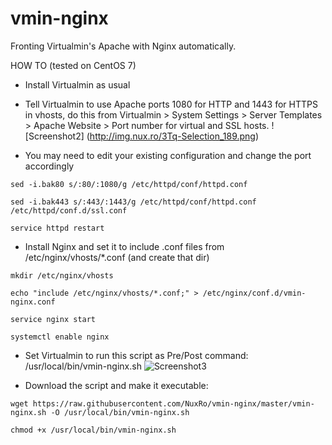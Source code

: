 # vmin-nginx

Fronting Virtualmin's Apache with Nginx automatically.

HOW TO (tested on CentOS 7)

- Install Virtualmin as usual
- Tell Virtualmin to use Apache ports 1080 for HTTP and 1443 for HTTPS in vhosts, do this from Virtualmin > System Settings > Server Templates > Apache Website > Port number for virtual and SSL hosts.
![Screenshot2] (http://img.nux.ro/3Tq-Selection_189.png)

- You may need to edit your existing configuration and change the port accordingly

`sed -i.bak80 s/:80/:1080/g /etc/httpd/conf/httpd.conf`

`sed -i.bak443 s/:443/:1443/g /etc/httpd/conf/httpd.conf /etc/httpd/conf.d/ssl.conf`

`service httpd restart`

- Install Nginx and set it to include .conf files from /etc/nginx/vhosts/*.conf (and create that dir)

`mkdir /etc/nginx/vhosts`

`echo "include /etc/nginx/vhosts/*.conf;" > /etc/nginx/conf.d/vmin-nginx.conf`

`service nginx start`

`systemctl enable nginx`


- Set Virtualmin to run this script as Pre/Post command: /usr/local/bin/vmin-nginx.sh
![Screenshot3](http://img.nux.ro/J9b-Selection_190.png)


- Download the script and make it executable:

`wget https://raw.githubusercontent.com/NuxRo/vmin-nginx/master/vmin-nginx.sh -O /usr/local/bin/vmin-nginx.sh`

`chmod +x /usr/local/bin/vmin-nginx.sh`
